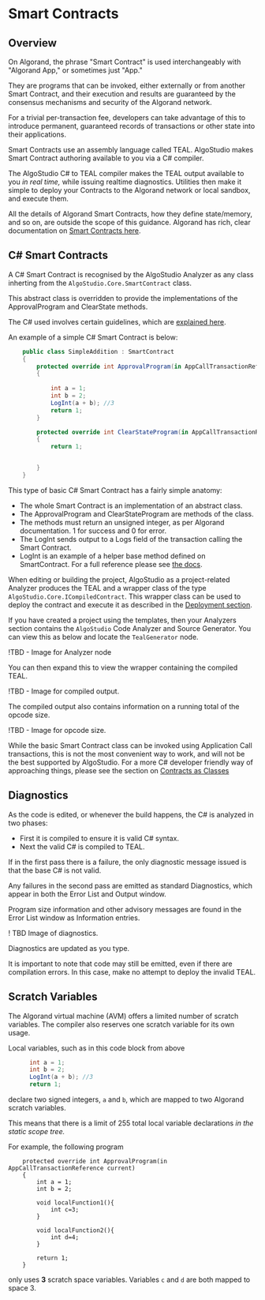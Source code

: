 # Smart Contracts

## Overview
On Algorand, the phrase "Smart Contract" is used interchangeably with "Algorand App," or sometimes just "App." 

They are programs that can be invoked, either externally or from another Smart Contract, and their execution and results are guaranteed by the consensus mechanisms and security of the Algorand network.

For a trivial per-transaction fee, developers can take advantage of this to introduce permanent, guaranteed records of transactions or other state into their applications.

Smart Contracts use an assembly language called TEAL. AlgoStudio makes Smart Contract authoring available to you via a C# compiler. 

The AlgoStudio C# to TEAL compiler makes the TEAL output available to you *in real time,* while issuing realtime diagnostics. Utilities then make it simple to deploy your Contracts to the Algorand network or local sandbox, and execute them.

All the details of Algorand Smart Contracts, how they define state/memory, and so on, are outside the scope of this guidance. Algorand has rich, clear documentation on [Smart Contracts here](https://developer.algorand.org/docs/get-details/dapps/smart-contracts/).

## C# Smart Contracts

A C# Smart Contract is recognised by the AlgoStudio Analyzer as any class inherting
from the ```AlgoStudio.Core.SmartContract``` class.

This abstract class is overridden to provide the implementations of the
ApprovalProgram and ClearState methods.

The C# used involves certain guidelines, which are [explained here](./CSharpGuidelines.md).

An example of a simple C# Smart Contract is below:

```csharp
    public class SimpleAddition : SmartContract    
    {
        protected override int ApprovalProgram(in AppCallTransactionReference current) 
        {
            
            int a = 1;
            int b = 2;
            LogInt(a + b); //3
            return 1;
        }

        protected override int ClearStateProgram(in AppCallTransactionReference current)
        {
            return 1;


        }
    }
```

This type of basic C# Smart Contract has a fairly simple anatomy:

- The whole Smart Contract is an implementation of an abstract class.
- The ApprovalProgram and ClearStateProgram are methods of the class.
- The methods must return an unsigned integer, as per Algorand documentation. 1 for success and 0 for error.
- The LogInt sends output to a Logs field of the transaction calling the Smart Contract.
- LogInt is an example of a helper base method defined on SmartContract. For a full reference please see [the docs](../Reference/index.html). 

When editing or building the project, AlgoStudio as a project-related Analyzer 
produces the TEAL and a wrapper class of the type ```AlgoStudio.Core.ICompiledContract```.
This wrapper class can be used to deploy the contract and execute it as described
in the [Deployment section](Deployment.md).

If you have created a project using the templates, then your Analyzers
section contains the ```AlgoStudio``` Code Analyzer and Source Generator. 
You can view this as below and locate the ```TealGenerator``` node.

!TBD - Image for Analyzer node

You can then expand this to view the wrapper containing the compiled TEAL.

!TBD - Image for compiled output.

The compiled output also contains information on a running total of the opcode size.

!TBD - Image for opcode size.

While the basic Smart Contract class can be invoked using Application Call transactions,
this is not the most convenient way to work, and will not be the best supported by
AlgoStudio. For a more C# developer friendly way of approaching things, please see
the section on [Contracts as Classes](ContractsAsClasses.md)



## Diagnostics

As the code is edited, or whenever the build happens, the C# is analyzed in two phases:

- First it is compiled to ensure it is valid C# syntax.
- Next the valid C# is compiled to TEAL.

If in the first pass there is a failure, the only diagnostic message issued is that the base
C# is not valid.

Any failures in the second pass are emitted as standard Diagnostics, which appear
in both the Error List and Output window.

Program size information and other advisory messages are found in the Error List window
as Information entries.

! TBD Image of diagnostics.

Diagnostics are updated as you type.

It is important to note that code may still be emitted, even if there are compilation errors.
In this case, make no attempt to deploy the invalid TEAL.


## Scratch Variables

The Algorand virtual machine (AVM) offers a limited number of scratch variables.
The compiler also reserves one scratch variable for its own usage.

Local variables, such as in this code block from above

```csharp
      int a = 1;
      int b = 2;
      LogInt(a + b); //3
      return 1;
```
declare two signed integers, ```a``` and ```b```, which are mapped to 
two Algorand scratch variables.

This means that there is a limit of 255 total local variable declarations *in the static scope tree.*

For example, the following program

```
    protected override int ApprovalProgram(in AppCallTransactionReference current) 
    {
        int a = 1;
        int b = 2;
        
        void localFunction1(){
            int c=3;
        }

        void localFunction2(){
            int d=4;
        }

        return 1;
    }

```

only uses **3** scratch space variables. Variables ```c``` and ```d``` are both mapped
to space 3.
